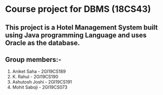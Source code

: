 # Course project for DBMS (18CS43)
## This project is a Hotel Management System built using Java programming Language and uses Oracle as the database.
## Group members:-
1. Aniket Saha - 2GI19CS189
2. K. Rahul - 2GI19CS190
3. Ashutosh Joshi - 2GI19CS191
4. Mohit Saboji - 2GI19CS073